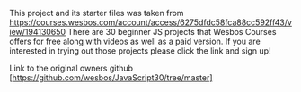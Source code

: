 


This project and its starter files was taken from https://courses.wesbos.com/account/access/6275dfdc58fca88cc592ff43/view/194130650
There are 30 beginner JS projects that Wesbos Courses offers for free along with videos as well as a paid version. If you are interested in trying out those projects please click the link and sign up!

Link to the original owners github [https://github.com/wesbos/JavaScript30/tree/master]
